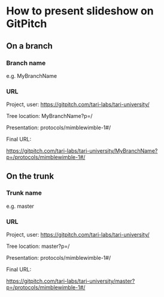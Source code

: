 # How to present slideshow on GitPitch

## On a branch
### Branch name 
e.g. MyBranchName

### URL
Project, user:   https://gitpitch.com/tari-labs/tari-university/

Tree location:   MyBranchName?p=/

Presentation:    protocols/mimblewimble-1#/

Final URL:

https://gitpitch.com/tari-labs/tari-university/MyBranchName?p=/protocols/mimblewimble-1#/

## On the trunk
### Trunk name
e.g. master
### URL
Project, user:   https://gitpitch.com/tari-labs/tari-university/

Tree location:   master?p=/

Presentation:    protocols/mimblewimble-1#/

Final URL:

https://gitpitch.com/tari-labs/tari-university/master?p=/protocols/mimblewimble-1#/
